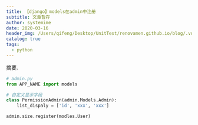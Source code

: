 ```yaml
---
title: 【django】models在admin中注册
subtitle: 文章暂存
author: systemime
date: 2020-03-16
header_img: /Users/qifeng/Desktop/UnitTest/renovamen.github.io/blog/.vuepress/public/img/in-post/header/9.jpg
catalog: true
tags:
  - python
---
```

摘要.

<!-- more -->


```python
# admin.py
from APP_NAME import models

# 自定义显示字段
class PermissionAdmin(admin.Models.Admin):
    list_dispaly = ['id', 'xxx', 'xxx']

admin.size.register(modles.User)
```


